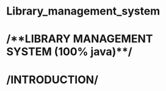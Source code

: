 # Library_management_system

<h1>/**LIBRARY MANAGEMENT SYSTEM (100% java)**/<h1>

/**INTRODUCTION**/

